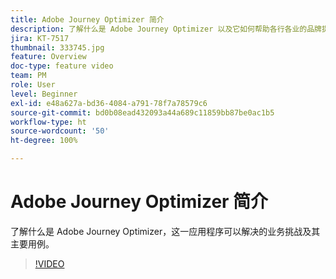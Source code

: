 ```yaml
---
title: Adobe Journey Optimizer 简介
description: 了解什么是 Adobe Journey Optimizer 以及它如何帮助各行各业的品牌提高 ROI 和应对重大营销挑战。
jira: KT-7517
thumbnail: 333745.jpg
feature: Overview
doc-type: feature video
team: PM
role: User
level: Beginner
exl-id: e48a627a-bd36-4084-a791-78f7a78579c6
source-git-commit: bd0b08ead432093a44a689c11859bb87be0ac1b5
workflow-type: ht
source-wordcount: '50'
ht-degree: 100%

---
```


# Adobe Journey Optimizer 简介

了解什么是 Adobe Journey Optimizer，这一应用程序可以解决的业务挑战及其主要用例。

>[!VIDEO](https://video.tv.adobe.com/v/333745?quality=12&learn=on)

